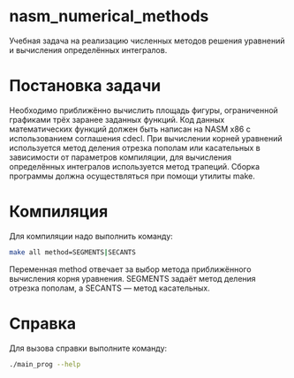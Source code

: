 # nasm_numerical_methods
Учебная задача на реализацию численных методов решения уравнений и вычисления определённых интегралов.

# Постановка задачи
Необходимо приближённо вычислить площадь фигуры, ограниченной графиками трёх заранее заданных функций. Код данных математических функций должен быть написан на NASM x86 с использованием соглашения cdecl. При вычислении корней уравнений используется метод деления отрезка пополам или касательных в зависимости от параметров компиляции, для вычисления определённых интегралов используется метод трапеций. Сборка программы должна осуществляться при помощи утилиты make.

# Компиляция
Для компиляции надо выполнить команду:
```bash
make all method=SEGMENTS|SECANTS
```
Переменная method отвечает за выбор метода приближённого вычисления корня уравнения. SEGMENTS задаёт метод деления отрезка пополам, а SECANTS — метод касательных.

# Справка
Для вызова справки выполните команду:
```bash
./main_prog --help
```

